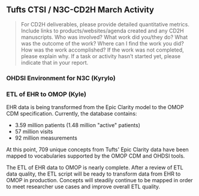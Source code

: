## Tufts CTSI / N3C-CD2H March Activity

> For CD2H deliverables, please provide detailed quantitative metrics.
> Include links to products/websites/agenda created and any CD2H manuscripts.
> Who was involved? What work did you/they do? What was the outcome of the work?
> Where can I find the work you did? How was the work accomplished?
> If the work was not completed, please explain why.
> If a task or activity hasn’t started yet, please indicate that in your report.

### OHDSI Environment for N3C (Kyrylo)

### ETL of EHR to OMOP (Kyle)
EHR data is being transformed from the Epic Clarity model to the OMOP CDM specification. Currently, the database contains:

- 3.59 million patients (1.48 million "active" patients)
- 57 million visits
- 92 million measurements

At this point, 709 unique concepts from Tufts' Epic Clarity data have been mapped to vocabularies supported by the OMOP CDM and OHDSI tools.

The ETL of EHR data to OMOP is nearly complete. After a review of ETL data quality, the ETL script will be ready to transform data from EHR to OMOP in production. Concepts will steadily continue to be mapped in order to meet researcher use cases and improve overall ETL quality.
